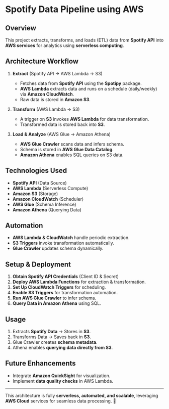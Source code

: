 # **Spotify Data Pipeline using AWS**

## **Overview**
This project extracts, transforms, and loads (ETL) data from **Spotify API** into **AWS services** for analytics using **serverless computing**.

## **Architecture Workflow**
1. **Extract** (Spotify API → AWS Lambda → S3)
   - Fetches data from **Spotify API** using the **Spotipy** package.
   - **AWS Lambda** extracts data and runs on a schedule (daily/weekly) via **Amazon CloudWatch**.
   - Raw data is stored in **Amazon S3**.

2. **Transform** (AWS Lambda → S3)
   - A trigger on **S3** invokes **AWS Lambda** for data transformation.
   - Transformed data is stored back into **S3**.

3. **Load & Analyze** (AWS Glue → Amazon Athena)
   - **AWS Glue Crawler** scans data and infers schema.
   - Schema is stored in **AWS Glue Data Catalog**.
   - **Amazon Athena** enables SQL queries on S3 data.

## **Technologies Used**
- **Spotify API** (Data Source)
- **AWS Lambda** (Serverless Compute)
- **Amazon S3** (Storage)
- **Amazon CloudWatch** (Scheduler)
- **AWS Glue** (Schema Inference)
- **Amazon Athena** (Querying Data)

## **Automation**
- **AWS Lambda & CloudWatch** handle periodic extraction.
- **S3 Triggers** invoke transformation automatically.
- **Glue Crawler** updates schema dynamically.

## **Setup & Deployment**
1. **Obtain Spotify API Credentials** (Client ID & Secret)
2. **Deploy AWS Lambda Functions** for extraction & transformation.
3. **Set Up CloudWatch Triggers** for scheduling.
4. **Enable S3 Triggers** for transformation automation.
5. **Run AWS Glue Crawler** to infer schema.
6. **Query Data in Amazon Athena** using SQL.

## **Usage**
1. Extracts **Spotify Data** → Stores in **S3**.
2. Transforms Data → Saves back in **S3**.
3. Glue Crawler creates **schema metadata**.
4. Athena enables **querying data directly from S3**.

## **Future Enhancements**
- Integrate **Amazon QuickSight** for visualization.
- Implement **data quality checks** in AWS Lambda.

---
This architecture is fully **serverless, automated, and scalable**, leveraging **AWS Cloud** services for seamless data processing. 🚀

